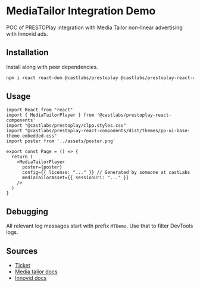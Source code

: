 # MediaTailor Integration Demo
POC of PRESTOPlay integration with Media Tailor non-linear advertising with Innovid ads.

## Installation

Install along with peer dependencies.

```sh
npm i react react-dom @castlabs/prestoplay @castlabs/prestoplay-react-components
```

## Usage

```tsx
import React from "react"
import { MediaTailorPlayer } from '@castlabs/prestoplay-react-components'
import "@castlabs/prestoplay/clpp.styles.css"
import "@castlabs/prestoplay-react-components/dist/themes/pp-ui-base-theme-embedded.css"
import poster from '../assets/poster.png'

export const Page = () => {
  return (
    <MediaTailorPlayer
      poster={poster}
      config={{ license: "..." }} // Generated by someone at castLabs
      mediaTailorAsset={{ sessionUri: "..." }}
    />
  )
}
```

## Debugging
All relevant log messages start with prefix `MTDemo`. Use that to filter DevTools logs.


## Sources
- [Ticket](https://castlabs.atlassian.net/browse/DE-6364)
- [Media tailor docs](https://docs.aws.amazon.com/mediatailor/latest/ug/ad-reporting-client-side.html)
- [Innovid docs](https://github.com/castlabs/innovid-ctv-html-integration)
